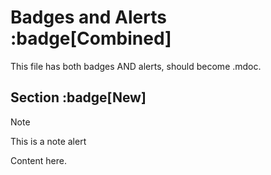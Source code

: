 # Badges and Alerts :badge[Combined]

This file has both badges AND alerts, should become .mdoc.

## Section :badge[New]

> [!NOTE]
> This is a note alert

Content here.

